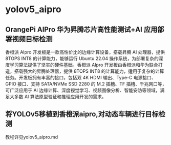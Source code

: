 # yolov5_aipro
## OrangePi AIPro 华为昇腾芯片高性能测试+AI 应用部署视频目标检测
香橙派 AIpro 开发板是一款高性价比的边缘计算设备，搭载昇腾 AI 处理器，提供 8TOPS INT8 的计算能力，能够运行 Ubuntu 22.04 操作系统，为部署复杂的深度学习算法提供了坚实的硬件基础。香橙派 AIpro 开发板由香橙派和华为联合打造，搭载强大的昇腾处理器，提供 8TOPS INT8 的计算能力，适用于复杂的计算任务。开发板拥有丰富的接口，包括双 4K HDMI 输出、Type-C 电源接口、GPIO 接口、支持 SATA/NVMe SSD 2280 的 M.2 插槽、TF 插槽、千兆网口等，可广泛应用于 AI 边缘计算、深度视觉学习、视频图像分析、智能安防等领域，满足大多数 AI 算法原型验证和推理应用开发的需求。
## 将YOLOv5移植到香橙派aipro,对动态车辆进行目标检测
教程详见yolov5_aipro.md


